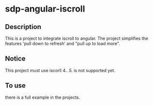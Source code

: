 # sdp-angular-iscroll

## Description
This is a project to integrate iscroll to angular. The project simplifies the features 'pull down to refresh' and "pull up to load more". 
## Notice
This project must use iscorll 4.*. 5.* is not supported yet. 
## To use
there is a full example in the projects.